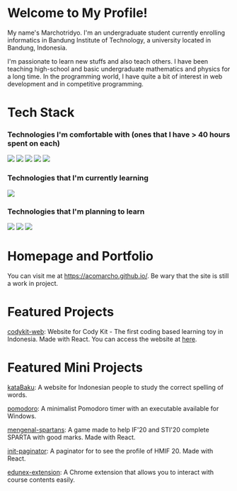 # Welcome to My Profile!
My name's Marchotridyo. I'm an undergraduate student currently enrolling informatics in Bandung Institute of Technology, a university located in Bandung, Indonesia.

I'm passionate to learn new stuffs and also teach others. I have been teaching high-school and basic undergraduate mathematics and physics for a long time. In the programming world, I have quite a bit of interest in web development and in competitive programming.
# Tech Stack
### Technologies I'm comfortable with (ones that I have > 40 hours spent on each)
<img src="https://img.shields.io/badge/Python-FFD43B?style=for-the-badge&logo=python&logoColor=darkgreen" />
<img src="https://img.shields.io/badge/HTML5-E34F26?style=for-the-badge&logo=html5&logoColor=white" />
<img src="https://img.shields.io/badge/CSS3-1572B6?style=for-the-badge&logo=css3&logoColor=white" />
<img src="https://img.shields.io/badge/C%2B%2B-00599C?style=for-the-badge&logo=c%2B%2B&logoColor=white" />
<img src="https://img.shields.io/badge/JavaScript-F7DF1E?style=for-the-badge&logo=javascript&logoColor=black"/>

### Technologies that I'm currently learning
<img src="https://img.shields.io/badge/React-20232A?style=for-the-badge&logo=react&logoColor=61DAFB">

### Technologies that I'm planning to learn
<img src="https://img.shields.io/badge/Node.js-339933?style=for-the-badge&logo=nodedotjs&logoColor=white">
<img src="https://img.shields.io/badge/Express.js-000000?style=for-the-badge&logo=express&logoColor=white"/>
<img src="https://img.shields.io/badge/MongoDB-4EA94B?style=for-the-badge&logo=mongodb&logoColor=white">

# Homepage and Portfolio
You can visit me at https://acomarcho.github.io/. Be wary that the site is still a work in project.

# Featured Projects
<a href="https://github.com/acomarcho/codykit-web">codykit-web</a>: Website for Cody Kit - The first coding based learning toy in Indonesia. Made with React. You can access the website at <a href="https://codykit.id/">here</a>.

# Featured Mini Projects
<a href="https://github.com/acomarcho/kataBaku">kataBaku</a>:  A website for Indonesian people to study the correct spelling of words.

<a href="https://github.com/acomarcho/pomodoro">pomodoro</a>: A minimalist Pomodoro timer with an executable available for Windows.

<a href="https://github.com/acomarcho/mengenal-spartans">mengenal-spartans</a>: A game made to help IF'20 and STI'20 complete SPARTA with good marks. Made with React.

<a href="https://github.com/acomarcho/init-paginator">init-paginator</a>: A paginator for to see the profile of HMIF 20. Made with React.

<a href="https://github.com/acomarcho/edunex-extension">edunex-extension</a>: A Chrome extension that allows you to interact with course contents easily.
	

